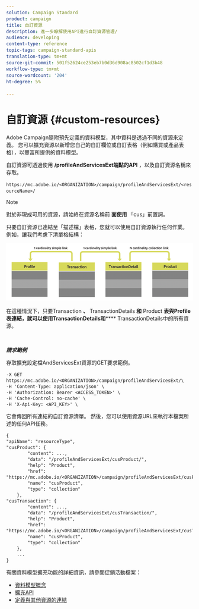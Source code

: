 ```yaml
---
solution: Campaign Standard
product: campaign
title: 自訂資源
description: 進一步瞭解使用API進行自訂資源管理/
audience: developing
content-type: reference
topic-tags: campaign-standard-apis
translation-type: tm+mt
source-git-commit: 501f52624ce253eb7b0d36d908ac8502cf1d3b48
workflow-type: tm+mt
source-wordcount: '204'
ht-degree: 5%

---
```



# 自訂資源 {#custom-resources}

Adobe Campaign隨附預先定義的資料模型，其中資料是透過不同的資源來定義。 您可以擴充資源以新增您自己的自訂欄位或自訂表格（例如購買或產品表格），以豐富所提供的資料模型。

自訂資源可透過使用 **/profileAndServicesExt端點的API** ，以及自訂資源名稱來存取。

`https://mc.adobe.io/<ORGANIZATION>/campaign/profileAndServicesExt/<resourceName>/`

>[!NOTE]
>
>對於非現成可用的資源，請始終在資源名稱前 <b>面使用</b> 「cus」前置詞。

只要自訂資源已連結至「描述檔」表格，您就可以使用自訂資源執行任何作業。 例如，讓我們考慮下清單格結構：

![alt text](assets/cusresources.png)

在這種情況下，只要Transaction **、** TransactionDetails **和** Product **表與Profile表連結，就可以使用TransactionDetails和****** TransactionDetails中的所有資源。

<br/>

***請求範例***

存取擴充設定檔AndServicesExt資源的GET要求範例。

```
-X GET https://mc.adobe.io/<ORGANIZATION>/campaign/profileAndServicesExt/\
-H 'Content-Type: application/json' \
-H 'Authorization: Bearer <ACCESS_TOKEN>' \
-H 'Cache-Control: no-cache' \
-H 'X-Api-Key: <API_KEY>' \
```

它會傳回所有連結的自訂資源清單。 然後，您可以使用資源URL來執行本檔案所述的任何API任務。

```
{
"apiName": "resourceType",
"cusProduct": {
        "content": ...,
        "data": "/profileAndServicesExt/cusProduct/",
        "help": "Product",
        "href": "https://mc.adobe.io/<ORGANIZATION>/campaign/profileAndServicesExt/cusProduct/metadata",
        "name": "cusProduct",
        "type": "collection"
    },
"cusTransaction": {
        "content": ...,
        "data": "/profileAndServicesExt/cusTransaction/",
        "help": "Product",
        "href": "https://mc.adobe.io/<ORGANIZATION>/campaign/profileAndServicesExt/cusTransaction/metadata",
        "name": "cusProduct",
        "type": "collection"
    },
    ...
}
```

有關資料模型擴充功能的詳細資訊，請參閱促銷活動檔案：

* [資料模型概念](../../developing/using/data-model-concepts.md)
* [擴充API](../../developing/using/about-extending-the-api.md)
* [定義與其他資源的連結](https://helpx.adobe.com/campaign/standard/developing/using/configuring-the-resource-s-data-structure.html#defining-links-with-other-resources)

